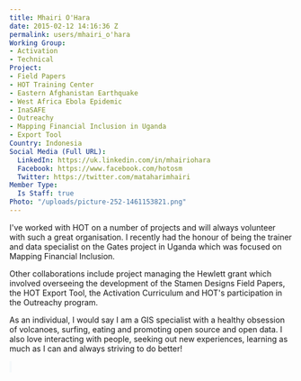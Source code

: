 ```yaml
---
title: Mhairi O'Hara
date: 2015-02-12 14:16:36 Z
permalink: users/mhairi_o'hara
Working Group:
- Activation
- Technical
Project:
- Field Papers
- HOT Training Center
- Eastern Afghanistan Earthquake
- West Africa Ebola Epidemic
- InaSAFE
- Outreachy
- Mapping Financial Inclusion in Uganda
- Export Tool
Country: Indonesia
Social Media (Full URL):
  LinkedIn: https://uk.linkedin.com/in/mhairiohara
  Facebook: https://www.facebook.com/hotosm
  Twitter: https://twitter.com/mataharimhairi
Member Type:
  Is Staff: true
Photo: "/uploads/picture-252-1461153821.png"
---
```


<p>I've worked with HOT on a number of projects and will always volunteer with such a great organisation. I recently had the honour of being the trainer and data specialist on the Gates project in Uganda which was focused on Mapping Financial Inclusion.</p><p>Other collaborations include project managing the Hewlett grant which involved overseeing the development of the Stamen Designs Field Papers, the HOT Export Tool, the Activation Curriculum and HOT's participation in the Outreachy program.</p><p>As an individual, I would say I am a GIS specialist with a healthy obsession of volcanoes, surfing, eating and promoting open source and open data. I also love interacting with people, seeking out new experiences, learning as much as I can and always striving to do better!</p><p><span style="color: #292f33; font-family: 'Helvetica Neue', Helvetica, Arial, sans-serif; font-size: 14px; background-color: #f5f8fa;">&nbsp;</span></p>
